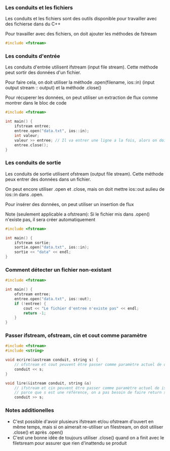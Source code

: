 ### Les conduits et les fichiers
Les conduits et les fichiers sont des outils disponible pour travailler avec des fichierse dans du C++

Pour travailler avec des fichiers, on doit ajouter les méthodes de fstream
```cpp
#include <fstream>
```

### Les conduits d'entrée
Les conduits d'entrée utilisent ifstream (input file stream). Cette méthode peut sortir des données d'un fichier.

Pour faire cela, on doit utiliser la méthode .open(filename, ios::in) (input output stream :: output) et la méthode .close()

Pour récuperer les données, on peut utiliser un extraction de flux comme montrer dans le bloc de code

```cpp
#include <fstream>

int main() {
    ifstream entree;
    entree.open("data.txt", ios::in);
    int valeur;
    valeur >> entree; // Il va entrer une ligne a la fois, alors on doit faire 10 extraction de flux pour récuperer 10 lignes
    entree.close();
}
```

### Les conduits de sortie
Les conduits de sortie utilisent ofstream (output file stream). Cette méthode peux entrer des données dans un fichier.

On peut encore utiliser .open et .close, mais on doit mettre ios::out aulieu de ios::in dans .open.

Pour insérer des données, on peut utiliser un insertion de flux

Note (seulement applicable a ofstream): Si le fichier mis dans .open() n'existe pas, il sera créer automatiquement

```cpp
#include <fstream>

int main() {
    ifstream sortie;
    sortie.open("data.txt", ios::in);
    sortie << "data" << endl;
}
```

### Comment détecter un fichier non-existant
```cpp
#include <fstream>

int main() {
    ofstream entree;
    entree.open("data.txt", ios::out);
    if (!entree) {
        cout << "Le fichier d'entree n'existe pas" << endl;
        return -1;
    }
}
```

### Passer ifstream, ofstream, cin et cout comme paramètre
```cpp
#include <fstream>
#include <string>

void ecrire(&ostream conduit, string s) {
    // ofstream et cout peuvent être passer comme paramètre actuel de ostream
    conduit << s;
}

void lire(&istream conduit, string &s) 
    // ifstream et cin peuvent être passer comme paramètre actuel de istream
    // parce que s est une référence, on a pas besoin de faire return s pour que la fonction qui appelle lire ont le resultats
    conduit >> s;
```

### Notes additionelles
- C'est possible d'avoir plusieurs ifstream et/ou ofstream d'ouvert en même temps, mais si on aimerait re-utiliser un filestream, on doit utiliser .close() et après .open()
- C'est une bonne idée de toujours utiliser .close() quand on a finit avec le filetsream pour assurer que rien d'inattendu se produit

